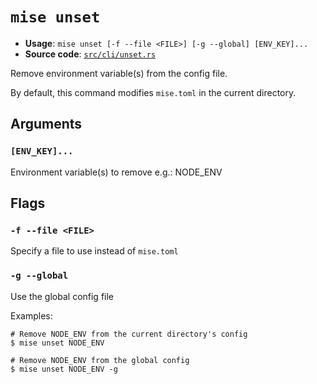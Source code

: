 # `mise unset`

- **Usage**: `mise unset [-f --file <FILE>] [-g --global] [ENV_KEY]...`
- **Source code**: [`src/cli/unset.rs`](https://github.com/jdx/mise/blob/main/src/cli/unset.rs)

Remove environment variable(s) from the config file.

By default, this command modifies `mise.toml` in the current directory.

## Arguments

### `[ENV_KEY]...`

Environment variable(s) to remove
e.g.: NODE_ENV

## Flags

### `-f --file <FILE>`

Specify a file to use instead of `mise.toml`

### `-g --global`

Use the global config file

Examples:

```
# Remove NODE_ENV from the current directory's config
$ mise unset NODE_ENV

# Remove NODE_ENV from the global config
$ mise unset NODE_ENV -g
```
